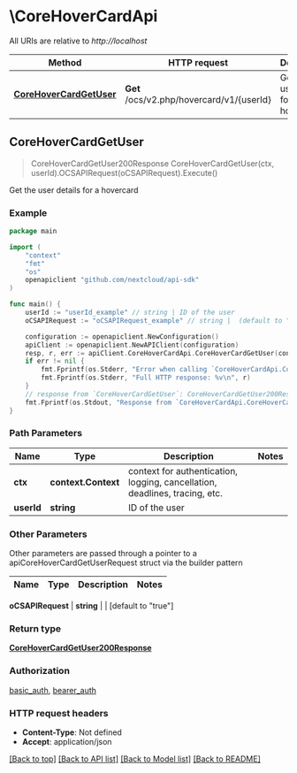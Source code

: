 # \CoreHoverCardApi

All URIs are relative to *http://localhost*

Method | HTTP request | Description
------------- | ------------- | -------------
[**CoreHoverCardGetUser**](CoreHoverCardApi.md#CoreHoverCardGetUser) | **Get** /ocs/v2.php/hovercard/v1/{userId} | Get the user details for a hovercard



## CoreHoverCardGetUser

> CoreHoverCardGetUser200Response CoreHoverCardGetUser(ctx, userId).OCSAPIRequest(oCSAPIRequest).Execute()

Get the user details for a hovercard

### Example

```go
package main

import (
    "context"
    "fmt"
    "os"
    openapiclient "github.com/nextcloud/api-sdk"
)

func main() {
    userId := "userId_example" // string | ID of the user
    oCSAPIRequest := "oCSAPIRequest_example" // string |  (default to "true")

    configuration := openapiclient.NewConfiguration()
    apiClient := openapiclient.NewAPIClient(configuration)
    resp, r, err := apiClient.CoreHoverCardApi.CoreHoverCardGetUser(context.Background(), userId).OCSAPIRequest(oCSAPIRequest).Execute()
    if err != nil {
        fmt.Fprintf(os.Stderr, "Error when calling `CoreHoverCardApi.CoreHoverCardGetUser``: %v\n", err)
        fmt.Fprintf(os.Stderr, "Full HTTP response: %v\n", r)
    }
    // response from `CoreHoverCardGetUser`: CoreHoverCardGetUser200Response
    fmt.Fprintf(os.Stdout, "Response from `CoreHoverCardApi.CoreHoverCardGetUser`: %v\n", resp)
}
```

### Path Parameters


Name | Type | Description  | Notes
------------- | ------------- | ------------- | -------------
**ctx** | **context.Context** | context for authentication, logging, cancellation, deadlines, tracing, etc.
**userId** | **string** | ID of the user | 

### Other Parameters

Other parameters are passed through a pointer to a apiCoreHoverCardGetUserRequest struct via the builder pattern


Name | Type | Description  | Notes
------------- | ------------- | ------------- | -------------

 **oCSAPIRequest** | **string** |  | [default to &quot;true&quot;]

### Return type

[**CoreHoverCardGetUser200Response**](CoreHoverCardGetUser200Response.md)

### Authorization

[basic_auth](../README.md#basic_auth), [bearer_auth](../README.md#bearer_auth)

### HTTP request headers

- **Content-Type**: Not defined
- **Accept**: application/json

[[Back to top]](#) [[Back to API list]](../README.md#documentation-for-api-endpoints)
[[Back to Model list]](../README.md#documentation-for-models)
[[Back to README]](../README.md)

